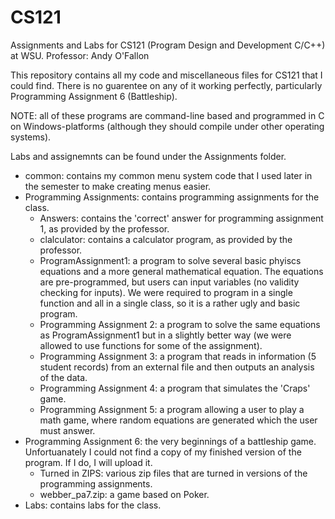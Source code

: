 # CS121
Assignments and Labs for CS121 (Program Design and Development C/C++) at WSU.
Professor: Andy O'Fallon

This repository contains all my code and miscellaneous files for CS121 that I could find. There is no guarentee on any of it working perfectly, particularly Programming Assignment 6 (Battleship).

NOTE: all of these programs are command-line based and programmed in C on Windows-platforms (although they should compile under other operating systems).

Labs and assignemnts can be found under the Assignments folder.
- common: contains my common menu system code that I used later in the semester to make creating menus easier.
- Programming Assignments: contains programming assignments for the class.
  - Answers: contains the 'correct' answer for programming assignment 1, as provided by the professor.
  - clalculator: contains a calculator program, as provided by the professor.
  - ProgramAssignment1: a program to solve several basic phyiscs equations and a more general mathematical equation. The equations are pre-programmed, but users can input variables (no validity checking for inputs). We were required to program in a single function and all in a single class, so it is a rather ugly and basic program.
  - Programming Assignment 2: a program to solve the same equations as ProgramAssignment1 but in a slightly better way (we were allowed to use functions for some of the assignment).
  - Programming Assignment 3: a program that reads in information (5 student records) from an external file and then outputs an analysis of the data.
  - Programming Assignment 4: a program that simulates the 'Craps' game.
  - Programming Assignment 5: a program allowing a user to play a math game, where random equations are generated which the user must answer.
- Programming Assignment 6: the very beginnings of a battleship game. Unfortuanately I could not find a copy of my finished version of the program. If I do, I will upload it.
  - Turned in ZIPS: various zip files that are turned in versions of the programming assignments.
  - webber_pa7.zip: a game based on Poker.
- Labs: contains labs for the class.
